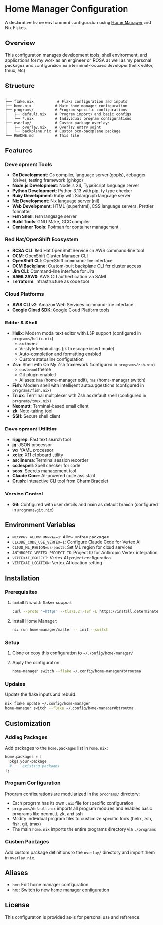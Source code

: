# Home Manager Configuration

A declarative home environment configuration using [Home Manager](https://github.com/nix-community/home-manager) and Nix Flakes.

## Overview

This configuration manages development tools, shell environment, and applications for my work as an engineer on ROSA as well as my
personal packages and configuration as a terminal-focused developer (helix editor, tmux, etc)

## Structure

```
.
├── flake.nix           # Flake configuration and inputs
├── home.nix           # Main home manager configuration
├── programs/          # Program-specific configurations
│   ├── default.nix    # Program imports and basic configs
│   └── *.nix          # Individual program configurations
├── overlay/           # Custom package overlays
│   ├── overlay.nix    # Overlay entry point
│   └── backplane.nix  # Custom ocm-backplane package
└── README.md          # This file
```

## Features

### Development Tools

- **Go Development**: Go compiler, language server (gopls), debugger (delve), testing framework (ginkgo)
- **Node.js Development**: Node.js 24, TypeScript language server
- **Python Development**: Python 3.13 with pip, ty type checker
- **Ruby Development**: Ruby with Solargraph language server
- **Nix Development**: Nix language server (nil)
- **Web Development**: HTML (superhtml), CSS language servers, Prettier formatter
- **Fish Shell**: Fish language server
- **Build Tools**: GNU Make, GCC compiler
- **Container Tools**: Podman for container management

### Red Hat/OpenShift Ecosystem

- **ROSA CLI**: Red Hat OpenShift Service on AWS command-line tool
- **OCM**: OpenShift Cluster Manager CLI
- **OpenShift CLI**: OpenShift command-line interface
- **OCM Backplane**: Custom-built backplane CLI for cluster access
- **Jira CLI**: Command-line interface for Jira
- **SAML2AWS**: AWS CLI authentication via SAML
- **Terraform**: Infrastructure as code tool

### Cloud Platforms

- **AWS CLI v2**: Amazon Web Services command-line interface
- **Google Cloud SDK**: Google Cloud Platform tools

### Editor & Shell

- **Helix**: Modern modal text editor with LSP support (configured in `programs/helix.nix`)
  - `ao` theme
  - Vi-style keybindings (jk to escape insert mode)
  - Auto-completion and formatting enabled
  - Custom statusline configuration
- **Zsh**: Shell with Oh My Zsh framework (configured in `programs/zsh.nix`)
  - `eastwood` theme
  - Git plugin enabled
  - Aliases: `hme` (home-manager edit), `hms` (home-manager switch)
- **Fish**: Modern shell with intelligent autosuggestions (configured in `programs/fish.nix`)
- **Tmux**: Terminal multiplexer with Zsh as default shell (configured in `programs/tmux.nix`)
- **Neomutt**: Terminal-based email client
- **zk**: Note-taking tool
- **SSH**: Secure shell client

### Development Utilities

- **ripgrep**: Fast text search tool
- **jq**: JSON processor
- **yq**: YAML processor
- **xclip**: X11 clipboard utility
- **asciinema**: Terminal session recorder
- **codespell**: Spell checker for code
- **sops**: Secrets management tool
- **Claude Code**: AI-powered code assistant
- **Crush**: Interactive CLI tool from Charm Bracelet

### Version Control

- **Git**: Configured with user details and main as default branch (configured in `programs/git.nix`)

## Environment Variables

- `NIXPKGS_ALLOW_UNFREE=1`: Allow unfree packages
- `CLAUDE_CODE_USE_VERTEX=1`: Configure Claude Code for Vertex AI
- `CLOUD_ML_REGION=us-east5`: Set ML region for cloud services
- `ANTHROPIC_VERTEX_PROJECT_ID`: Project ID for Anthropic Vertex integration
- `VERTEXAI_PROJECT`: Vertex AI project configuration
- `VERTEXAI_LOCATION`: Vertex AI location setting

## Installation

### Prerequisites

1. Install Nix with flakes support:
   ```bash
   curl --proto '=https' --tlsv1.2 -sSf -L https://install.determinate.systems/nix | sh -s -- install
   ```

2. Install Home Manager:
   ```bash
   nix run home-manager/master -- init --switch
   ```

### Setup

1. Clone or copy this configuration to `~/.config/home-manager/`

2. Apply the configuration:
   ```bash
   home-manager switch --flake ~/.config/home-manager#btroutma
   ```

### Updates

Update the flake inputs and rebuild:
```bash
nix flake update ~/.config/home-manager
home-manager switch --flake ~/.config/home-manager#btroutma
```

## Customization

### Adding Packages

Add packages to the `home.packages` list in `home.nix`:
```nix
home.packages = [
  pkgs.your-package
  # ... existing packages
];
```

### Program Configuration

Program configurations are modularized in the `programs/` directory:
- Each program has its own `.nix` file for specific configuration
- `programs/default.nix` imports all program modules and enables basic programs like neomutt, zk, and ssh
- Modify individual program files to customize specific tools (helix, zsh, fish, git, tmux)
- The main `home.nix` imports the entire programs directory via `./programs`

### Custom Packages

Add custom package definitions to the `overlay/` directory and import them in `overlay.nix`.

## Aliases

- `hme`: Edit home manager configuration
- `hms`: Switch to new home manager configuration

## License

This configuration is provided as-is for personal use and reference.
